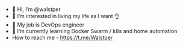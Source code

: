 - 👋 Hi, I’m @walstper
- 👀 I’m interested in living my life as I want 👌
- 💼 My job is DevOps engineer
- 🔧 I’m currently learning Docker Swarm / k8s and home automation
-  How to reach me - https://t.me/Walstper

<!---
walstper/walstper is a ✨ special ✨ repository because its `README.md` (this file) appears on your GitHub profile.
You can click the Preview link to take a look at your changes.
--->
